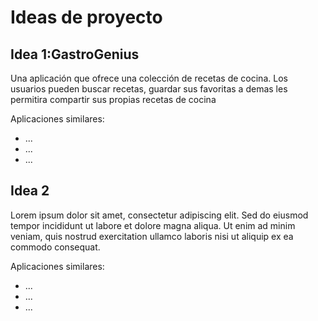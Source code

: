 # Ideas de proyecto

## Idea 1:GastroGenius

Una aplicación que ofrece una colección de recetas de cocina. Los usuarios pueden buscar recetas, guardar sus favoritas a demas les permitira compartir sus propias recetas de cocina

Aplicaciones similares:

- ...
- ...
- ...

## Idea 2

Lorem ipsum dolor sit amet, consectetur adipiscing elit. Sed do eiusmod tempor incididunt ut labore et dolore magna aliqua. Ut enim ad minim veniam, quis nostrud exercitation ullamco laboris nisi ut aliquip ex ea commodo consequat.

Aplicaciones similares:

- ...
- ...
- ...
